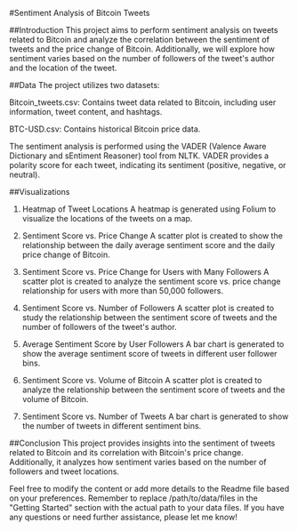 #Sentiment Analysis of Bitcoin Tweets

##Introduction
This project aims to perform sentiment analysis on tweets related to Bitcoin and analyze the correlation between the sentiment of tweets and the price change of Bitcoin. Additionally, we will explore how sentiment varies based on the number of followers of the tweet's author and the location of the tweet.

##Data
The project utilizes two datasets:

Bitcoin_tweets.csv: Contains tweet data related to Bitcoin, including user information, tweet content, and hashtags.

BTC-USD.csv: Contains historical Bitcoin price data.

The sentiment analysis is performed using the VADER (Valence Aware Dictionary and sEntiment Reasoner) tool from NLTK. VADER provides a polarity score for each tweet, indicating its sentiment (positive, negative, or neutral).

##Visualizations
1. Heatmap of Tweet Locations
A heatmap is generated using Folium to visualize the locations of the tweets on a map.

2. Sentiment Score vs. Price Change
A scatter plot is created to show the relationship between the daily average sentiment score and the daily price change of Bitcoin.

3. Sentiment Score vs. Price Change for Users with Many Followers
A scatter plot is created to analyze the sentiment score vs. price change relationship for users with more than 50,000 followers.

4. Sentiment Score vs. Number of Followers
A scatter plot is created to study the relationship between the sentiment score of tweets and the number of followers of the tweet's author.

5. Average Sentiment Score by User Followers
A bar chart is generated to show the average sentiment score of tweets in different user follower bins.

6. Sentiment Score vs. Volume of Bitcoin
A scatter plot is created to analyze the relationship between the sentiment score of tweets and the volume of Bitcoin.

7. Sentiment Score vs. Number of Tweets
A bar chart is generated to show the number of tweets in different sentiment bins.

##Conclusion
This project provides insights into the sentiment of tweets related to Bitcoin and its correlation with Bitcoin's price change. Additionally, it analyzes how sentiment varies based on the number of followers and tweet locations.

Feel free to modify the content or add more details to the Readme file based on your preferences. Remember to replace /path/to/data/files in the "Getting Started" section with the actual path to your data files. If you have any questions or need further assistance, please let me know!
